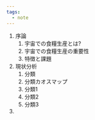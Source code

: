 ```yaml
---
tags:
  - note
---
```

1. 序論
	1. 宇宙での食糧生産とは?
	2. 宇宙での食糧生産の重要性
	3. 特徴と課題
2. 現状分析
	1. 分類
	2. 分類カオスマップ
	3. 分類1
	4. 分類2
	5. 分類3
3. 